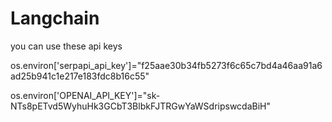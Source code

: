 # Langchain

you can use these api keys

os.environ['serpapi_api_key']="f25aae30b34fb5273f6c65c7bd4a46aa91a6ad25b941c1e217e183fdc8b16c55"

os.environ['OPENAI_API_KEY']="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"
